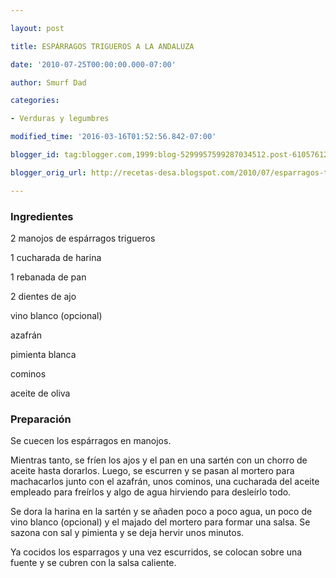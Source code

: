 ```yaml
---

layout: post

title: ESPÁRRAGOS TRIGUEROS A LA ANDALUZA

date: '2010-07-25T00:00:00.000-07:00'

author: Smurf Dad

categories:

- Verduras y legumbres

modified_time: '2016-03-16T01:52:56.842-07:00'

blogger_id: tag:blogger.com,1999:blog-5299957599287034512.post-610576125180720081

blogger_orig_url: http://recetas-desa.blogspot.com/2010/07/esparragos-trigueros-la-andaluza.html

---
```


<h3>Ingredientes</h3>

2 manojos de espárragos trigueros

1 cucharada de harina

1 rebanada de pan

2 dientes de ajo

vino blanco (opcional)

azafrán

pimienta blanca

cominos

aceite de oliva

<h3>Preparación</h3>

Se cuecen los espárragos en manojos.

Mientras tanto, se fríen los ajos y el pan en una sartén con un chorro de aceite hasta dorarlos. Luego, se escurren y se pasan al mortero para machacarlos junto con el azafrán, unos cominos, una cucharada del aceite empleado para freírlos y algo de agua hirviendo para desleírlo todo.

Se dora la harina en la sartén y se añaden poco a poco agua, un poco de vino blanco (opcional) y el majado del mortero para formar una salsa. Se sazona con sal y pimienta y se deja hervir unos minutos.

Ya cocidos los esparragos y una vez escurridos, se colocan sobre una fuente y se cubren con la salsa caliente.

